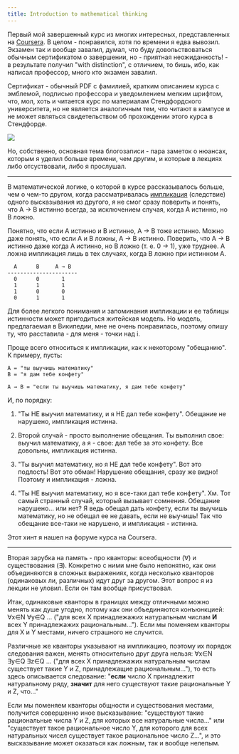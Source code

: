 ```yaml
---
title: Introduction to mathematical thinking
---
```


Первый   мой  завершенный   курс  из   многих  интересных,   представленных  на
[Coursera][]. В целом - понравился, хотя по времени я едва вывозил. Экзамен так
и  вообще  завалил,  думал,  что  буду  довольствоваться  обычным  сертификатом
о  завершении,  но -  приятная  неожиданность!  -  в результате  получил  "with
distinction",  с отличием,  то  бишь,  ибо, как  написал  профессор, много  кто
экзамен завалил.

Сертификат  - обычный  PDF  с  фамилией, кратким  описанием  курса с  эмблемой,
подписью профессора  и уведомлением мелким  шрифтом, что, мол, хоть  и читается
курс по материалам Стендфордского университета, но не является аналогичным тем,
что читают  в кампусе и не  может являться свидетельством об  прохождении этого
курса в Стендфорде.

![](/images/math-thinking-notes.png)

Но, собственно, основная  тема блогозаписи - пара заметок о  нюансах, которым я
уделил больше времени, чем другим, и  которые в лекциях либо отсуствовали, либо
я прослушал.

* * *

В математической логике, о которой в  курсе рассказывалось больше, чем о чем-то
другом, когда рассматривалась [импликация][] (следствие) одного высказывания из
другого,  я не  смог сразу  поверить и  понять, что  A →  B истинно  всегда, за
исключением случая, когда А истинно, но B ложно.

Понятно, что если А истинно и B истинно, A → B тоже истинно. Можно даже понять,
что если А и B  ложны, A → B истинно. Поверить, что A →  B истинно даже когда А
истинно, но B ложно  (т. е. 0 → 1), уже труднее. А  ложна импликация лишь в тех
случаях, когда B ложно при истинном A.

      A      B     A → B
    ----------------------
      0      0       1
      1      1       1
      1      0       0
      0      1       1

Для более  легкого понимания и  запоминания импликации и ее  таблицы истинности
может пригодиться житейская модель. Но модель, предлагаемая в Википедии, мне не
очень понравилась, поэтому опишу ту, что расставила - для меня - точки над i.

Проще всего  относиться к импликации,  как к некоторому "обещанию".  К примеру,
пусть:

    A = "ты выучишь математику"
    B = "я дам тебе конфету"

    A → B = "если ты выучишь математику, я дам тебе конфету"

И, по порядку:

1. "Ты НЕ  выучил математику, и я  НЕ дал тебе конфету".  Обещание не нарушено,
импликация истинна.

2.  Второй  случай -  просто  выполнение  обещания.  Ты выполнил  свое:  выучил
математику,  а я  - свое:  дал тебе  за это  конфету. Все  довольны, импликация
истинна.

3. "Ты выучил математику, но я НЕ  дал тебе конфету". Вот это подлость! Вот это
обман! Нарушение обещания, сразу же видно! Поэтому и импликация - ложна.

4. "Ты  НЕ выучил математику,  но я все-таки дал  тебе конфету". Хм.  Тот самый
странный случай,  который вызывает  сомнения. Обещание  нарушено... или  нет? Я
ведь  обещал дать  конфету, если  ты  выучишь математику,  но не  обещал ее  не
давать, если не выучишь! Так что  обещание все-таки не нарушено, и импликация -
истинна.

Этот хинт я нашел на форуме курса на Coursera.

* * *

Вторая зарубка на  память - про кванторы: всеобщности (∀)  и существования (∃).
Конкретно с ними мне было непонятно, как они объединяются в сложных выражениях,
когда несколько кванторов (одинаковых ли,  различных) идут друг за другом. Этот
вопрос я из лекции не уловил. Если он там вообще присуствовал.

Итак,  одинаковые кванторы  в границах  между отличными  можно менять  как душе
угодно, потому  как они объединяются  конъюнкцией: ∀x∈N  ∀y∈Q ... ("для  всех Х
принадлежажих натуральным числам **И**  всех Y принадлежажих рациональным...").
Если мы поменяем кванторы для X и Y местами, ничего страшного не случится.

Различные же  кванторы указывают на  импликацию, поэтому их  порядок следования
важен, менять  относительно друг друга  нельзя: ∀x∈N  ∃y∈Q ∃z∈Q ...  ("для всех
X  принадлежажих  натуральным числам  существует  такие  Y и  Z,  принадлежащие
рациональным..."),  то  есть  здесь  описывается  следование:  "**если**  число
X  принадлежит   натуральному  ряду,  **значит**  для   него  существуют  такие
рациональные Y и Z, что..."

Если  мы   поменяем  кванторы  общности  и   существования  местами,  получится
совершенно иное высказывание:  "существуют такие рациональные числа Y  и Z, для
которых все натуральные  числа..." или "существует такое  рациональное число Y,
для которого  для всех  натуральных чисел  существует такое  рациональное число
Z...", и это высказывание может оказаться как ложным, так и вообще нелепым.



[Coursera]: https://www.coursera.org
[импликация]: http://ru.wikipedia.org/wiki/Импликация
